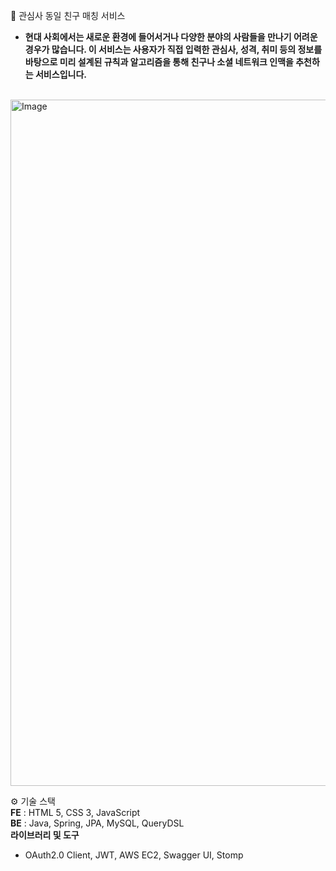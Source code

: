 👏 관심사 동일 친구 매칭 서비스
- **현대 사회에서는 새로운 환경에 들어서거나 다양한 분야의 사람들을 만나기 어려운 경우가 많습니다.
  이 서비스는 사용자가 직접 입력한 관심사, 성격, 취미 등의 정보를 바탕으로 미리 설계된 규칙과 알고리즘을 통해 친구나 소셜 네트워크 인맥을 추천하는 서비스입니다.**
<br>
<img width="1098" alt="Image" src="https://github.com/user-attachments/assets/a7e47a3d-0e64-4d18-b21d-93b295314709" />

⚙️ 기술 스택 <br>
**FE** : HTML 5, CSS 3, JavaScript <br>
**BE** : Java, Spring, JPA, MySQL, QueryDSL <br>
**라이브러리 및 도구** 
- OAuth2.0 Client, JWT, AWS EC2, Swagger UI, Stomp
